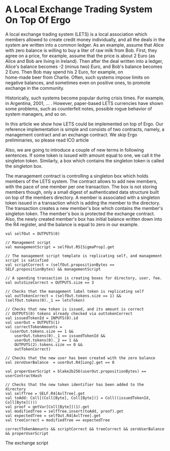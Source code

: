 A Local Exchange Trading System On Top Of Ergo
==============================================

 A local exchange trading system (LETS) is a local association which members allowed to create
 credit money individually, and all the deals in the system are written into a common ledger. 
 As an example, assume that Alice with zero balance is willing to buy a liter of raw milk from Bob.
 First, they agree on a price, for example, assume that the price is about 2 Euro (as Alice and Bob 
 are living in Ireland). Then after the deal written into a ledger, Alice's balance becomes -2 (minus 
 two) Euro, and Bob's balance becomes 2 Euro. Then Bob may spend his 2 Euro, for example, on  
 home-made beer from Charlie. Often, such systems impose limits on negative balances, and sometimes 
 even on positive ones, to promote exchange in the community.
 
 Historically, such systems become popular during crisis times. For example, in Argentina, 2001,
 ... . However, paper-based LETS currencies have shown some problems, such as counterfeit notes, 
 possible rogue behavior of system managers, and so on. 
 
 In this article we show how LETS could be implemented on top of Ergo. Our reference implementation 
 is simple and consists of two contracts, namely, a management contract and an exchange contract.
 We skip Ergo preliminaries, so please read ICO article
 
 Also, we are going to introduce a couple of new terms in following sentences.
 If some token is issued with amount equal to one, we call it the singleton token. Similarly, 
 a box which contains the singleton token is called the singleton box.
 
 The management contract is controlling a singleton box which holds members of the LETS system. 
 The contract allows to add new members, with the pace of one member per one transaction. The box
 is not storing members though, only a small digest of authenticated data structure built on top of
 the members directory. A member is associated with a singleton token issued in a transaction which
 is adding the member to the directory. The transaction creates a new member's box which contains
 the member's singleton token. The member's box is protected the exchange contract. Also, the newly
 created member's box has initial balance written down into the R4 register, and the balance is 
 equal to zero in our example.
 
    val selfOut = OUTPUTS(0)
 
    // Management script
    val managementScript = selfOut.R5[SigmaProp].get
 
    // The management script template is replicating self, and management script is satisfied
    val scriptCorrect = (selfOut.propositionBytes == SELF.propositionBytes) && managementScript
 
    // A spending transaction is creating boxes for directory, user, fee.
    val outsSizeCorrect = OUTPUTS.size == 3
 
    // Checks that the management label token is replicating self
    val outTokenCorrect = (selfOut.tokens.size == 1) && (selfOut.tokens(0)._1 == letsToken)
 
    // Checks that new token is issued, and its amount is correct
    // OUTPUTS(0) tokens already checked via outtokenCorrect
    val issuedTokenId = INPUTS(0).id
    val userOut = OUTPUTS(1)
    val correctTokenAmounts =
      (userOut.tokens.size == 1 &&
        userOut.tokens(0)._1 == issuedTokenId &&
        userOut.tokens(0)._2 == 1 &&
        OUTPUTS(2).tokens.size == 0 &&
        outTokenCorrect)
 
    // Checks that the new user has been created with the zero balance
    val zeroUserBalance  = userOut.R4[Long].get == 0
 
    val properUserScript = blake2b256(userOut.propositionBytes) == userContractHash
 
    // Checks that the new token identifier has been added to the directory
    val selfTree = SELF.R4[AvlTree].get
    val toAdd: Coll[(Coll[Byte], Coll[Byte])] = Coll((issuedTokenId, Coll[Byte]()))
    val proof = getVar[Coll[Byte]](1).get
    val modifiedTree = selfTree.insert(toAdd, proof).get
    val expectedTree = selfOut.R4[AvlTree].get
    val treeCorrect = modifiedTree == expectedTree
 
    correctTokenAmounts && scriptCorrect && treeCorrect && zeroUserBalance && properUserScript       
 
 
 The exchange script 
 
 
 